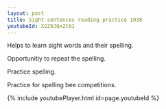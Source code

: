 ```yaml
---
layout: post
title: Sight sentences reading practice 1038
youtubeId: X2Z9JQxZt8I
---
```

 
 
Helps to learn sight words and their spelling.

Opportunitiy to repeat the spelling. 

Practice spelling. 
 
Practice for spelling bee competitions. 
 
{% include youtubePlayer.html id=page.youtubeId %}
 
 
